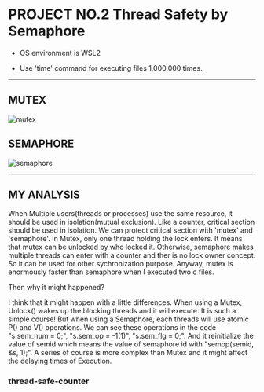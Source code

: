 # PROJECT NO.2 Thread Safety by Semaphore

+ OS environment is WSL2

+ Use 'time' command for executing files 1,000,000 times.
---
## **MUTEX**
![mutex](https://user-images.githubusercontent.com/84587146/121786887-b47a2400-cbfd-11eb-95db-874dbc9984a1.png)
## **SEMAPHORE**
![semaphore](https://user-images.githubusercontent.com/84587146/121786896-c0fe7c80-cbfd-11eb-9f59-711226dbc42b.png)

---
## **MY ANALYSIS**
When Multiple users(threads or processes) use the same resource, it should be used in isolation(mutual exclusion). Like a counter, critical section should be used in isolation. We can protect critical section with 'mutex' and 'semaphore'. In Mutex, only one thread holding the lock enters. It means that mutex can be unlocked by who locked it. Otherwise, semaphore makes multiple threads can enter with a counter and ther is no lock owner concept. So it can be used for other sychronization purpose.
Anyway, mutex is enormously faster than semaphore when I executed two c files.

Then why it might happened?

I think that it might happen with a little differences. When using a Mutex, Unlock() wakes up the blocking threads and it will execute. It is such a simple course! But when using a Semaphore, each threads will use atomic P() and V() operations. We can see these operations in the code "s.sem_num = 0;", "s.sem_op = -1(1)", "s.sem_flg = 0;". And it reinitialize the value of semid which means the value of semaphore id with "semop(semid, &s, 1);". A series of course is more complex than Mutex and it might affect the delaying times of Execution.



### thread-safe-counter
